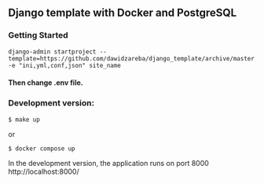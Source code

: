 ## Django template with Docker and PostgreSQL

### Getting Started
```
django-admin startproject --template=https://github.com/dawidzareba/django_template/archive/master.zip -e "ini,yml,conf,json" site_name
```

#### Then change .env file.

### Development version:
```
$ make up
```

or

```
$ docker compose up
```
In the development version, the application runs on port 8000 \
http://localhost:8000/
